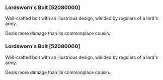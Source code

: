 ### Lordsworn's Bolt [52080000]

Well-crafted bolt with an illustrious design, wielded by regulars of a lord's army.

Deals more damage than its commonplace cousin.### Lordsworn's Bolt [52080000]

Well-crafted bolt with an illustrious design, wielded by regulars of a lord's army.

Deals more damage than its commonplace cousin.